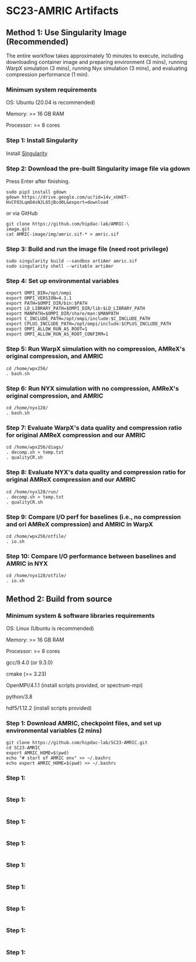 # SC23-AMRIC Artifacts

## Method 1: Use Singularity Image (Recommended)
The entire workflow takes approximately 10 minutes to execute, including downloading container image and preparing environment (3 mins), running WarpX simulation (3 mins), running Nyx simulation (3 mins), and evaluating compression performance (1 min).
### Minimum system requirements
OS: Ubuntu (20.04 is recommended)

Memory: >= 16 GB RAM

Processor: >= 8 cores

### Step 1: Install Singularity
Install [Singularity](https://singularity-tutorial.github.io/01-installation/)

### Step 2: Download the pre-built Singularity image file via gdown
Press Enter after finishing.
```
sudo pip3 install gdown
gdown https://drive.google.com/uc?id=14v_xUmET-HvCFO3LqmD4sNJL65jBcd0L&export=download
```
or via GitHub
```
git clone https://github.com/hipdac-lab/AMRIC-\
image.git
cat AMRIC-image/img/amric.sif-* > amric.sif
```
### Step 3: Build and run the image file (need root privilege)
```
sudo singularity build --sandbox artiAmr amric.sif
sudo singularity shell --writable artiAmr
```

### Step 4: Set up environmental variables
```
export OMPI_DIR=/opt/ompi 
export OMPI_VERSION=4.1.1
export PATH=$OMPI_DIR/bin:$PATH
export LD_LIBRARY_PATH=$OMPI_DIR/lib:$LD_LIBRARY_PATH
export MANPATH=$OMPI_DIR/share/man:$MANPATH
export C_INCLUDE_PATH=/opt/ompi/include:$C_INCLUDE_PATH
export CPLUS_INCLUDE_PATH=/opt/ompi/include:$CPLUS_INCLUDE_PATH
export OMPI_ALLOW_RUN_AS_ROOT=1
export OMPI_ALLOW_RUN_AS_ROOT_CONFIRM=1
```

### Step 5: Run WarpX simulation with no compression, AMReX's original compression, and AMRIC
```
cd /home/wpx256/
. bash.sh
```

### Step 6: Run NYX simulation with no compression, AMReX's original compression, and AMRIC
```
cd /home/nyx128/
. bash.sh
```

### Step 7: Evaluate WarpX's data quality and compression ratio for original AMReX compression and our AMRIC
```
cd /home/wpx256/diags/
. decomp.sh > temp.txt
. qualityCR.sh
```

### Step 8: Evaluate NYX's data quality and compression ratio for original AMReX compression and our AMRIC
```
cd /home/nyx128/run/
. decomp.sh > temp.txt
. qualityCR.sh
```

### Step 9: Compare I/O perf for baselines (i.e., no compression and ori AMReX compression) and AMRIC in WarpX

```
cd /home/wpx256/otfile/
. io.sh
```

### Step 10: Compare I/O performance between baselines and AMRIC in NYX

```
cd /home/nyx128/otfile/
. io.sh
```

## Method 2: Build from source
### Minimum system & software libraries requirements
OS: Linux (Ubuntu is recommended)

Memory: >= 16 GB RAM

Processor: >= 8 cores

gcc/9.4.0 (or 9.3.0)

cmake (>= 3.23)

OpenMPI/4.1.1 (install scripts provided, or spectrum-mpi)

python/3.8

hdf5/1.12.2 (install scripts provided)


### Step 1: Download AMRIC, checkpoint files, and set up environmental variables (2 mins)
```
git clone https://github.com/hipdac-lab/SC23-AMRIC.git
cd SC23-AMRIC
export AMRIC_HOME=$(pwd)
echo "# start of AMRIC env" >> ~/.bashrc
echo export AMRIC_HOME=$(pwd) >> ~/.bashrc
```
### Step 1: 
```
```
### Step 1: 
```
```
### Step 1: 
```
```
### Step 1: 
```
```
### Step 1: 
```
```
### Step 1: 
```
```
### Step 1: 
```
```
### Step 1: 
```
```
### Step 1: 
```
```


